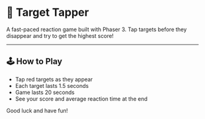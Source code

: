 # 🎯 Target Tapper

A fast-paced reaction game built with Phaser 3. Tap targets before they disappear and try to get the highest score!

---

## 🕹 How to Play

- Tap red targets as they appear
- Each target lasts 1.5 seconds
- Game lasts 20 seconds
- See your score and average reaction time at the end

Good luck and have fun!
